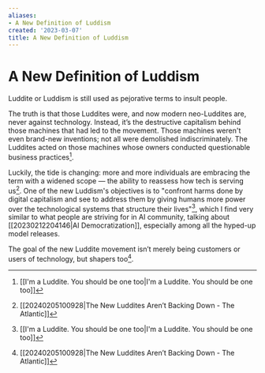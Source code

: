 ```yaml
---
aliases:
- A New Definition of Luddism
created: '2023-03-07'
title: A New Definition of Luddism
---
```


# A New Definition of Luddism

Luddite or Luddism is still used as pejorative terms to insult people.

The truth is that those Luddites were, and now modern neo-Luddites are, never against technology. Instead, it’s the destructive capitalism behind those machines that had led to the movement. Those machines weren't even brand-new inventions; not all were demolished indiscriminately. The Luddites acted on those machines whose owners conducted questionable business practices[^1].

Luckily, the tide is changing: more and more individuals are embracing the term with a widened scope — the ability to reassess how tech is serving us[^2]. One of the new Luddism's objectives is to "confront harms done by digital capitalism and see to address them by giving humans more power over the technological systems that structure their lives"[^1], which I find very similar to what people are striving for in AI community, talking about [[20230212204146|AI Democratization]], especially among all the hyped-up model releases.

The goal of the new Luddite movement isn’t merely being customers or users of technology, but shapers too[^2].

[^1]: [[I'm a Luddite. You should be one too|I'm a Luddite. You should be one too]]
[^2]: [[20240205100928|The New Luddites Aren’t Backing Down - The Atlantic]]